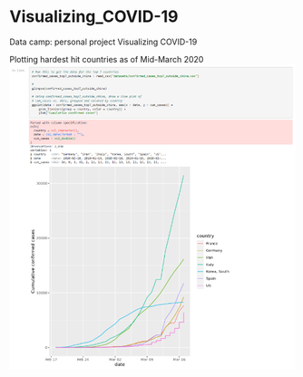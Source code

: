 # Visualizing_COVID-19
 Data camp: personal project Visualizing COVID-19

Plotting hardest hit countries as of Mid-March 2020
![a chart of hardest hit countries as of Mid-March 2020](https://github.com/PongphonTan/Visualizing_COVID-19/blob/main/a%20chart%20of%20hardest%20hit%20countries%20as%20of%20Mid-March%202020.png?raw=true)
